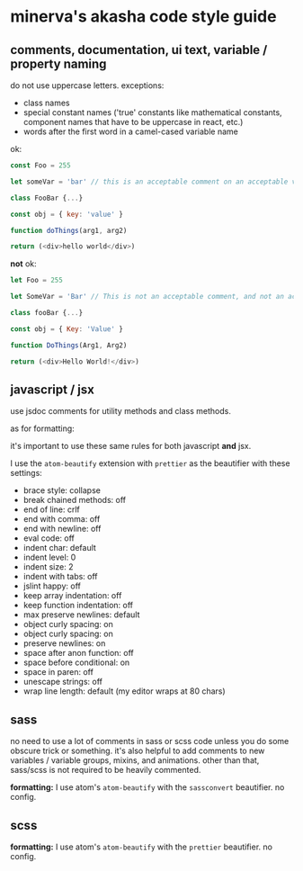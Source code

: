 # minerva's akasha code style guide

## comments, documentation, ui text, variable / property naming

do not use uppercase letters. exceptions:

-   class names
-   special constant names ('true' constants like mathematical constants, component names that have to be uppercase in react, etc.)
-   words after the first word in a camel-cased variable name

ok:
```javascript
const Foo = 255

let someVar = 'bar' // this is an acceptable comment on an acceptable variable.

class FooBar {...}

const obj = { key: 'value' }

function doThings(arg1, arg2)

return (<div>hello world</div>)
```

**not** ok:
```javascript
let Foo = 255

let SomeVar = 'Bar' // This is not an acceptable comment, and not an acceptable variable.

class fooBar {...}

const obj = { Key: 'Value' }

function DoThings(Arg1, Arg2)

return (<div>Hello World!</div>)
```

## javascript / jsx

use jsdoc comments for utility methods and class methods.

as for formatting:

it's important to use these same rules for both javascript **and** jsx.

I use the `atom-beautify` extension with `prettier` as the beautifier with these settings:

-   brace style: collapse
-   break chained methods: off
-   end of line: crlf
-   end with comma: off
-   end with newline: off
-   eval code: off
-   indent char: default
-   indent level: 0
-   indent size: 2
-   indent with tabs: off
-   jslint happy: off
-   keep array indentation: off
-   keep function indentation: off
-   max preserve newlines: default
-   object curly spacing: on
-   object curly spacing: on
-   preserve newlines: on
-   space after anon function: off
-   space before conditional: on
-   space in paren: off
-   unescape strings: off
-   wrap line length: default (my editor wraps at 80 chars)

## sass

no need to use a lot of comments in sass or scss code unless you do some obscure trick or something. it's also helpful to add comments to new variables / variable groups, mixins, and animations. other than that, sass/scss is not required to be heavily commented.

**formatting:** I use atom's `atom-beautify` with the `sassconvert` beautifier. no config.

## scss

**formatting:** I use atom's `atom-beautify` with the `prettier` beautifier. no config.
